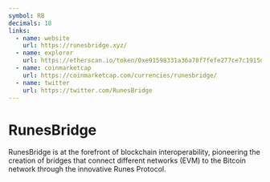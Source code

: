 ```yaml
---
symbol: RB
decimals: 18
links:
  - name: website
    url: https://runesbridge.xyz/
  - name: explorer
    url: https://etherscan.io/token/0xe91598331a36a78f7fefe277ce7c1915da0afb93
  - name: coinmarketcap
    url: https://coinmarketcap.com/currencies/runesbridge/
  - name: twitter
    url: https://twitter.com/RunesBridge
---
```


# RunesBridge

RunesBridge is at the forefront of blockchain interoperability, pioneering the creation of bridges that connect different networks (EVM) to the Bitcoin network through the innovative Runes Protocol.
